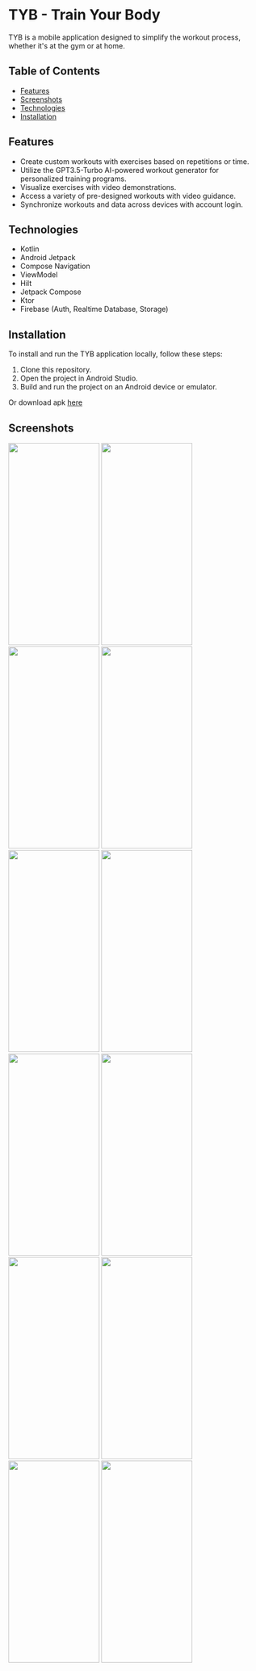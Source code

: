 # TYB - Train Your Body

TYB is a mobile application designed to simplify the workout process, whether it's at the gym or at home.

## Table of Contents
- [Features](#features)
- [Screenshots](#screenshots)
- [Technologies](#technologies)
- [Installation](#installation)

## Features

- Create custom workouts with exercises based on repetitions or time.
- Utilize the GPT3.5-Turbo AI-powered workout generator for personalized training programs.
- Visualize exercises with video demonstrations.
- Access a variety of pre-designed workouts with video guidance.
- Synchronize workouts and data across devices with account login.

## Technologies

- Kotlin
- Android Jetpack
- Compose Navigation
- ViewModel
- Hilt
- Jetpack Compose
- Ktor
- Firebase (Auth, Realtime Database, Storage)

## Installation

To install and run the TYB application locally, follow these steps:

1. Clone this repository.
2. Open the project in Android Studio.
3. Build and run the project on an Android device or emulator.

Or download apk [here](https://drive.google.com/file/d/106dNkua3oRSJm3mB5Z_VuDpowgpQg-7W/view?usp=drivesdk)

## Screenshots

<img src="https://github.com/srgrsj/TrainYourBody/assets/51053823/503f7b44-4d26-4011-9ef5-03d0d70e6892" alt="" width="180" height="400">
<img src="https://github.com/srgrsj/TrainYourBody/assets/51053823/40831c12-ee4c-4e5d-b6ad-d4c075fb4141" alt="" width="180" height="400">
<br>
<img src="https://github.com/srgrsj/TrainYourBody/assets/51053823/f1d60a53-2ad5-43f9-8d7a-05b3c9106a19" alt="" width="180" height="400">
<img src="https://github.com/srgrsj/TrainYourBody/assets/51053823/5b2bd3af-2bcc-4ea8-bdad-01989e6429a3" alt="" width="180" height="400">

<br>
<img src="https://github.com/srgrsj/TrainYourBody/assets/51053823/a401c1e7-6afb-491d-801e-0fcf23c31b71" alt="" width="180" height="400">
<img src="https://github.com/srgrsj/TrainYourBody/assets/51053823/79d5c241-8381-4469-8247-f841e17e567c" alt="" width="180" height="400">
<br>
<img src="https://github.com/srgrsj/TrainYourBody/assets/51053823/5421a065-c31d-41c0-bc27-2b7ca733d4ba" alt="" width="180" height="400">
<img src="https://github.com/srgrsj/TrainYourBody/assets/51053823/01c2f3ea-7bca-49f1-815a-919caaf6752b" alt="" width="180" height="400">
<br>
<img src="https://github.com/srgrsj/TrainYourBody/assets/51053823/c3ed95c7-069f-4e1c-8deb-23983cbd7a97" alt="" width="180" height="400">
<img src="https://github.com/srgrsj/TrainYourBody/assets/51053823/c0e1d9ef-40b0-4089-8dc9-33c33621d33f" alt="" width="180" height="400">
<br>
<img src="https://github.com/srgrsj/TrainYourBody/assets/51053823/e309bb1e-f0df-4aab-b47b-9b688d8cad16" alt="" width="180" height="400">
<img src="https://github.com/srgrsj/TrainYourBody/assets/51053823/6378740f-2c25-4e0c-bc07-40bc84d2a5d1" alt="" width="180" height="400">



